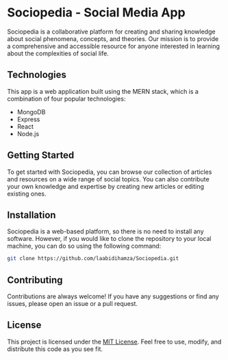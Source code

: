 # Sociopedia - Social Media App

Sociopedia is a collaborative platform for creating and sharing knowledge about social phenomena, concepts, and theories. Our mission is to provide a comprehensive and accessible resource for anyone interested in learning about the complexities of social life.

## Technologies

This app is a web application built using the MERN stack, which is a combination of four popular technologies: 

- MongoDB 
- Express 
- React
- Node.js

## Getting Started

To get started with Sociopedia, you can browse our collection of articles and resources on a wide range of social topics. You can also contribute your own knowledge and expertise by creating new articles or editing existing ones.

## Installation

Sociopedia is a web-based platform, so there is no need to install any software. However, if you would like to clone the repository to your local machine, you can do so using the following command:

```bash
git clone https://github.com/laabidihamza/Sociopedia.git
```

## Contributing

Contributions are always welcome! If you have any suggestions or find any issues, please open an issue or a pull request.

## License

This project is licensed under the [MIT License](https://opensource.org/license/mit/). Feel free to use, modify, and distribute this code as you see fit.
